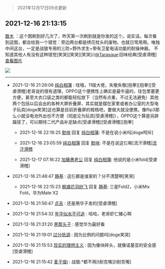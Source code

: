 > 2021年12月17日09点更新
<link rel="stylesheet" href="https://cdn.jsdelivr.net/gh/taotie6/sampleJSON@main/css/photo_show.css">
<meta name="referrer" content="no-referrer" />


 ## 2021-12-16 21:13:15 

 [㪚木](https://www.coolapk.com/feed/32172603?shareKey=NDg4N2JhOTM2NjJiNjFiYjQ1YTM~) ：这个图刷到好几次了，昨天第一次刷到就是你发的这个。说实话，每次看到这图，都会给我一个错觉：旁边两台都是绣花枕头的废物，也就日常用用。唯独中间这台，一定是战狼专用的三防+野外求生+带有卫星电话功能的耐操神器。<!--break-->
不知道其他人有没有这种错觉[笑哭][笑哭][笑哭]//<a class="feed-link-uname" href="/u/Tarasque">@Tarasque</a>:回味经典[受虐滑稽]<a class="feed-forward-pic" href="http://image.coolapk.com/feed/2021/1216/00/1862643_d359d7a8_6182_4276_599@2400x1080.jpeg">查看图片</a> 

<div class="album">
<img class="img-item" src="https://image.coolapk.com/feed/2019/0515/09/1081091_3748_1897@180x122.gif" />
</div>

 ------- 

- 2021-12-16 21:26:06 [纯白相簿](uid=4200233) : 哇哦，11级大佬，失敬失敬[抱拳][抱拳][受虐滑稽]老哥说的很有道理，OPPO这个便携性上确实是最牛逼的，往包里塞更方便，甚至大衣口袋之类的都能轻松放下（当然有点重，不过无法避免）其他两个包括以后会出的各种大屏折叠屏<!--break-->，其实就是摆在家里或者办公室的大型电子玩具[doge笑哭]这也算是目前折叠屏的桎梏吧，要做大就没便携，像flip3那么小就没电池外出也不方便（彻底沦为玩具[受虐滑稽]），OPPO这个算是另辟蹊径了，可以期待二代产品补足缺点[受虐滑稽][受虐滑稽][抱拳] 

    - 2021-12-16 22:16:25 [默咲](uid=3799529) 回复 [纯白相簿](uid=4200233): 不是在说小米吗[doge呵斥] 

    - 2021-12-16 23:05:59 [纯白相簿](uid=4200233) 回复 [默咲](uid=3799529): 不是在说这仨嘛[流汗滑稽][流汗滑稽](尬笑) 

    - 2021-12-17 07:16:22 [加藤惠老公](uid=1266680) 回复 [纯白相簿](uid=4200233): 他说的是小米fold[受虐滑稽] 

- 2021-12-16 21:48:47 [静基](uid=1353091) : 这仨都是谁家的？分不清楚啊[笑哭] 

    - 2021-12-16 22:15:23 [枫燐花羽纷飞](uid=3295709) 回复 [静基](uid=1353091): 三星Fold2，小米Mix Fold，华为Mate X2 

- 2021-12-16 21:56:47 [贞吉](uid=2727798) : 还是用华子发的[受虐滑稽] 

- 2021-12-16 21:54:32 [年华似水不可追](uid=625421) : 哈哈，老哥虾仁猪心啊 

- 2021-12-16 21:31:20 [黑帮头子](uid=2838832) : 感觉华为最好看 

- 2021-12-16 21:19:01 [过分低调](uid=2099377) : 因为比例的问题吗[doge笑哭] 

- 2021-12-16 21:15:53 [现实的理想主义](uid=3290298) : 因为像块砖头，就像诺基亚的安全感[受虐滑稽] 

- 2021-12-16 21:15:42 [麦子俊i](uid=800098) : 战狼:*都不用[t耐克嘴][t耐克嘴] 

